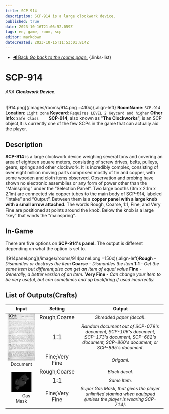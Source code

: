 ```yaml
---
title: SCP-914
description: SCP-914 is a large clockwork device.
published: true
date: 2023-10-16T21:06:52.059Z
tags: en, game, room, scp
editor: markdown
dateCreated: 2023-10-15T11:53:01.814Z
---
```


- [:arrow_backward: Back *Go back to the rooms page.*](/en/game/rooms)
{.links-list}
# SCP-914
###### AKA **Clockwork Device**.
![914.png](/images/rooms/914.png =410x){.align-left} **RoomName**: `SCP-914`
**Location**: `Light zone`
**Keycard**: `Requires LEVEL 2 Keycard and higher`
**Other Info**: `Safe Class`
⠀
⠀
**SCP-914**, also known as "**The Clockworks**", is an SCP object,It is currently one of the few SCPs in the game that can actually aid the player.
## Description
**SCP-914** is a large clockwork device weighing several tons and covering an area of eighteen square meters, consisting of screw drives, belts, pulleys, gears, springs and other clockwork. It is incredibly complex, consisting of over eight million moving parts comprised mostly of tin and copper, with some wooden and cloth items observed. Observation and probing have shown no electronic assemblies or any form of power other than the “Mainspring” under the “Selection Panel”. Two large booths (3m x 2.1m x 2.1m) are connected via copper tubes to the main body of SCP-914, labeled “Intake” and “Output”. Between them is a **copper panel with a large knob with a small arrow attached.** The words Rough, Coarse, 1:1, Fine, and Very Fine are positioned at points around the knob. Below the knob is a large “key” that winds the “mainspring”.
## In-Game
There are five options on **SCP-914's panel.** The output is different depending on what the option is set to.

![914panel.png](/images/rooms/914panel.png =150x){.align-left}**Rough** - *Dismantles or destroys the item*
**Coarse** - *Dismantles the item*
**1:1** - *Get the same item but different,also can get an item of equal value*
**Fine** - *Generally, a better version of an item.*
**Very Fine** - *Can change your item to be very useful, but can sometimes end up backfiring if used incorrectly.*
## List of Outputs(Crafts)
<table>
    <thead>
        <tr>
            <th>Input</th>
            <th>Setting</th>
          <th>Output</th>
        </tr>
    </thead>
    <tbody>
        <tr>
            <td rowspan=3 align="center"><img src="/images/items/docscpclasses.png" widht="150" height="150" />Document</td>
          <td align="center"><big>Rough;Coarse</big></td>
          <td align="center"><i>Shredded paper (decal).</i></td>
        </tr>
				<tr>
          <td align="center"><big><big>1:1</big></big></td>
            <td align="center"><i>Random document out of SCP-079's document, SCP-106's document, SCP-173's document, SCP-682's document, SCP-860's document, or SCP-895's document.</i></td>
      	</tr>
				<tr>
          <td align="center"><big>Fine;Very Fine</big></td>
          <td align="center"><i>Origami.</i></td>				
      	</tr>
        <tr>
            <td rowspan=3 align="center"><img src="/images/items/invgasmask.png"/>⠀⠀⠀Gas Mask</td>
          <td align="center"><big>Rough;Coarse</big></td>
          <td align="center"><i>Black decal.</i></td>
        </tr>
				<tr>
          <td align="center"><big><big>1:1</big></big></td>
            <td align="center"><i>Same Item.</i></td>
      	</tr>
				<tr>
          <td align="center"><big>Fine;Very Fine</big></td>
          <td align="center"><i>Super Gas Mask, that gives the player unlimited stamina when equipped (unless the player is wearing SCP-714).</i></td>				
      	</tr>
    </tbody>
</table>